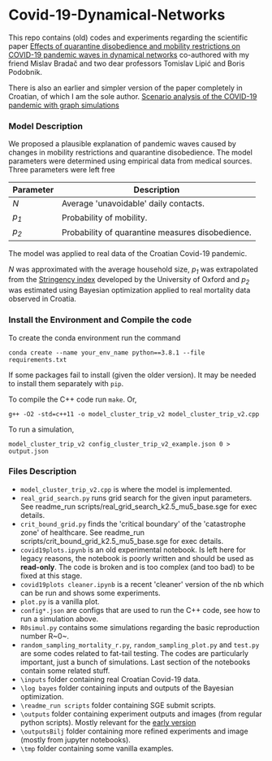 # Covid-19-Dynamical-Networks
This repo contains (old) codes and experiments regarding the scientific paper [Effects of quarantine disobedience and mobility restrictions on COVID-19 pandemic waves in dynamical networks](https://www.sciencedirect.com/science/article/pii/S0960077921005543) co-authored with my friend Mislav Bradač and two dear professors Tomislav Lipić and Boris Podobnik. 

There is also an earlier and simpler version of the paper completely in Croatian, of which I am the sole author. [Scenario analysis of the COVID-19 pandemic with graph simulations](https://drive.google.com/file/d/1EzaToeRD-5ksVCNBZd3sZklBeo3JKGSY/view?usp=sharing)

### Model Description
We proposed a plausible explanation of pandemic waves caused by changes in mobility restrictions and quarantine disobedience. The model parameters were determined using empirical data from medical sources. Three parameters were left free


| Parameter | Description |
| ------ | ----------- |
| *N*   | Average 'unavoidable' daily contacts. |
| *p<sub>1</sub>* | Probability of mobility. |
| *p<sub>2</sub>* | Probability of quarantine measures disobedience. |



The model was applied to real data of the Croatian Covid-19 pandemic. 

*N* was approximated with the average household size, *p<sub>1</sub>* was extrapolated from the [Stringency index](https://ourworldindata.org/explorers/covid?uniformYAxis=0&hideControls=true&Metric=Stringency+index&Interval=7-day+rolling+average&Relative+to+Population=true&Color+by+test+positivity=false&country=USA%7EITA%7ECAN%7EDEU%7EGBR%7EFRA&hideControls=true) developed by the University of Oxford and *p<sub>2</sub>* was estimated using
Bayesian optimization applied to real mortality data observed in Croatia. 

### Install the Environment and Compile the code
To create the conda environment run the command
```
conda create --name your_env_name python==3.8.1 --file requirements.txt
```
If some packages fail to install (given the older version). It may be needed to install them separately with `pip`.

To compile the C++ code run `make`. Or,
 
```
g++ -O2 -std=c++11 -o model_cluster_trip_v2 model_cluster_trip_v2.cpp
```

To run a simulation,

```
model_cluster_trip_v2 config_cluster_trip_v2_example.json 0 > output.json
```

### Files Description

- `model_cluster_trip_v2.cpp` is where the model is implemented.
- `real_grid_search.py` runs grid search for the given input parameters. See readme_run scripts/real_grid_search_k2.5_mu5_base.sge for exec details.
- `crit_bound_grid.py` finds the 'critical boundary' of the 'catastrophe zone' of healthcare. See readme_run scripts/crit_bound_grid_k2.5_mu5_base.sge for exec details.
- `covid19plots.ipynb` is an old experimental notebook. Is left here for legacy reasons, the notebook is poorly written and should be used as **read-only**.  The code is broken and is too complex (and too bad) to be fixed at this stage.
- `covid19plots cleaner.ipynb` is a recent 'cleaner' version of the nb which can be run and shows some experiments.
- `plot.py` is a vanilla plot.
- `config*.json` are configs that are used to run the C++ code, see how to run a simulation above.
- `R0simul.py` contains some simulations regarding the basic reproduction number R~0~.
- `random_sampling_mortality_r.py`, `random_sampling_plot.py` and `test.py` are some codes related to fat-tail testing. The codes are particularly important, just a bunch of simulations. Last section of the notebooks contain some related stuff.
- `\inputs` folder containing real Croatian Covid-19 data.
- `\log bayes` folder containing inputs and outputs of the Bayesian optimization.
- `\readme_run scripts` folder containing SGE submit scripts.
- `\outputs` folder containing experiment outputs and images (from regular python scripts). Mostly relevant for the [early version](https://drive.google.com/file/d/1EzaToeRD-5ksVCNBZd3sZklBeo3JKGSY/view?usp=sharing)
- `\outputsBilj` folder containing more refined experiments and image (mostly from jupyter notebooks).
- `\tmp` folder containing some vanilla examples.
